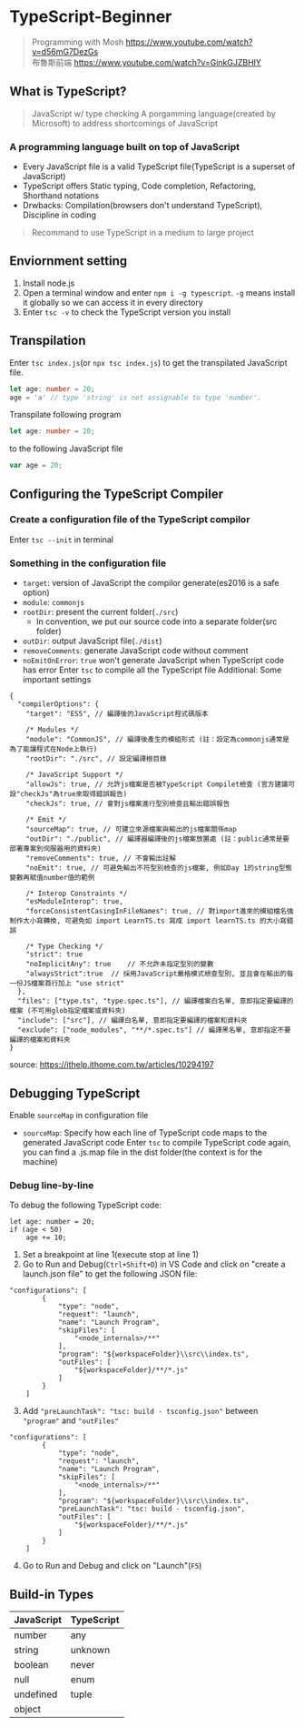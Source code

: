 # TypeScript-Beginner
> Programming with Mosh
<https://www.youtube.com/watch?v=d56mG7DezGs>\
> 布魯斯前端
<https://www.youtube.com/watch?v=GinkGJZBHIY>
## What is TypeScript?
> JavaScript w/ type checking
> A porgamming language(created by Microsoft) to address shortcomings of JavaScript
### A programming language built on top of JavaScript
- Every JavaScript file is a valid TypeScript file(TypeScript is a superset of JavaScript)
- TypeScript offers Static typing, Code completion, Refactoring, Shorthand notations
- Drwbacks: Compilation(browsers don't understand TypeScript), Discipline in coding
> Recommand to use TypeScript in a medium to large project
## Enviornment setting
1. Install node.js
2. Open a terminal window and enter `npm i -g typescript`. `-g` means install it globally so we can access it in every directory
3. Enter `tsc -v` to check the TypeScript version you install
## Transpilation
Enter `tsc index.js`(or `npx tsc index.js`) to get the transpilated JavaScript file.
```typescript
let age: number = 20;
age = 'a' // type 'string' is not assignable to type 'number'.
```
Transpilate following program
```typescript
let age: number = 20;
```
to the following JavaScript file
```javascript
var age = 20;
```
## Configuring the TypeScript Compiler
### Create a configuration file of the TypeScript compilor
Enter `tsc --init` in terminal
### Something in the configuration file
- `target`: version of JavaScript the compilor generate(es2016 is a safe option)
- `module`: `commonjs`
- `rootDir`: present the current folder(`./src`)
  - In convention, we put our source code into a separate folder(src folder)
- `outDir`: output JavaScript file(`./dist`)
- `removeComments`: generate JavaScript code without comment
- `noEmitOnError`: `true` won't generate JavaScript when TypeScript code has error
Enter `tsc` to compile all the TypeScript file
Additional: Some important settings
```jsonld
{
  "compilerOptions": {
    "target": "ES5", // 編譯後的JavaScript程式碼版本

    /* Modules */
    "module": "CommonJS", // 編譯後產生的模組形式 (註：設定為commonjs通常是為了能讓程式在Node上執行)
    "rootDir": "./src", // 設定編譯根目錄

    /* JavaScript Support */
    "allowJs": true, // 允許js檔案是否被TypeScript Compilet檢查 (官方建議可設"checkJs"為true來取得錯誤報告)
    "checkJs": true, // 會對js檔案進行型別檢查且輸出錯誤報告

    /* Emit */
    "sourceMap": true, // 可建立來源檔案與輸出的js檔案關係map
    "outDir": "./public", // 編譯器編譯後的js檔案放置處 (註：public通常是要部署專案到伺服器用的資料夾)
    "removeComments": true, // 不會輸出註解
    "noEmit": true, // 可避免輸出不符型別檢查的js檔案, 例如Day 1的string型態變數再賦值number值的範例

    /* Interop Constraints */
    "esModuleInterop": true,
    "forceConsistentCasingInFileNames": true, // 對import進來的模組檔名強制作大小寫轉換, 可避免如 import LearnTS.ts 寫成 import learnTS.ts 的大小寫錯誤

    /* Type Checking */
    "strict": true
    "noImplicitAny": true    // 不允許未指定型別的變數
    "alwaysStrict":true  // 採用JavaScript嚴格模式檢查型別, 並且會在輸出的每一份JS檔案首行加上 "use strict"
  },
  "files": ["type.ts", "type.spec.ts"], // 編譯檔案白名單, 意即指定要編譯的檔案 (不可用glob指定檔案或資料夾)
  "include": ["src"], // 編譯白名單, 意即指定要編譯的檔案和資料夾
  "exclude": ["node_modules", "**/*.spec.ts"] // 編譯黑名單, 意即指定不要編譯的檔案和資料夾
}
```
source: <https://ithelp.ithome.com.tw/articles/10294197>
## Debugging TypeScript
Enable `sourceMap` in configuration file
- `sourceMap`: Specify how each line of TypeScript code maps to the generated JavaScript code
Enter `tsc` to compile TypeScript code again, you can find a .js.map file in the dist folder(the context is for the machine)
### Debug line-by-line
To debug the following TypeScript code:
```typescript=
let age: number = 20;
if (age < 50)
    age += 10;
```
1. Set a breakpoint at line 1(execute stop at line 1)
2. Go to Run and Debug(`Ctrl+Shift+D`) in VS Code and click on "create a launch.json file" to get the following JSON file:
```jsonld
"configurations": [
        {
            "type": "node",
            "request": "launch",
            "name": "Launch Program",
            "skipFiles": [
                "<node_internals>/**"
            ],
            "program": "${workspaceFolder}\\src\\index.ts",
            "outFiles": [
                "${workspaceFolder}/**/*.js"
            ]
        }
    ]
```
3. Add `"preLaunchTask": "tsc: build - tsconfig.json"` between `"program"` and `"outFiles"`
```jsonld
"configurations": [
        {
            "type": "node",
            "request": "launch",
            "name": "Launch Program",
            "skipFiles": [
                "<node_internals>/**"
            ],
            "program": "${workspaceFolder}\\src\\index.ts",
            "preLaunchTask": "tsc: build - tsconfig.json",
            "outFiles": [
                "${workspaceFolder}/**/*.js"
            ]
        }
    ]
```
4. Go to Run and Debug and click on "Launch"(`F5`)
## Build-in Types
| JavaScript | TypeScript |
| :--------- | :--------- |
| number     | any        |
| string     | unknown    |
| boolean    | never      |
| null       | enum       |
| undefined  | tuple      |
| object     |            |


